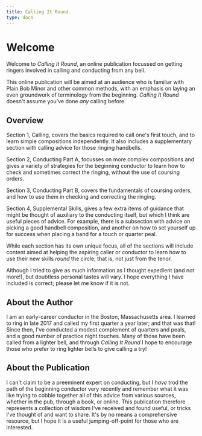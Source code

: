 ```yaml
---
title: Calling It Round 
type: docs
---
```


# Welcome 

Welcome to _Calling It Round_, an online publication focussed on getting ringers involved in calling and conducting from any bell.

This online publication will be aimed at an audience who is familiar with Plain Bob Minor and other common methods, with an emphasis on laying an even groundwork of terminology from the beginning. _Calling It Round_ doesn't assume you've done _any_ calling before.

## Overview

Section 1, Calling, covers the basics required to call one's first touch, and to learn simple compositions independently. It also includes a supplementary section with calling advice for those ringing handbells.

Section 2, Conducting Part A, focusses on more complex compositions and gives a variety of strategies for the beginning conductor to learn how to check and sometimes correct the ringing, without the use of coursing orders.

Section 3, Conducting Part B, covers the fundamentals of coursing orders, and how to use them in checking and correcting the ringing.

Section 4, Supplemental Skills, gives a few extra items of guidance that might be thought of auxiliary to the conducting itself, but which I think are useful pieces of advice. For example, there is a subsection with advice on picking a good handbell composition, and another on how to set yourself up for success when placing a band for a touch or quarter peal.

While each section has its own unique focus, all of the sections will include content aimed at helping the aspiring caller or conductor to learn how to use their new skills _round_ the circle; that is, not just from the tenor.

Although I tried to give as much information as I thought expedient (and not more!), but doubtless personal tastes will vary. I hope everything I have included is correct; please let me know if it is not. 

## About the Author

I am an early-career conductor in the Boston, Massachusetts area. I learned to ring in late 2017 and called my first quarter a year later; and that was that! Since then, I've conducted a modest complement of quarters and peals, and a good number of practice night touches. Many of those have been called from a lighter bell, and through _Calling It Round_ I hope to encourage those who prefer to ring lighter bells to give calling a try!

## About the Publication

I can't claim to be a preeminent expert on conducting, but I _have_ trod the path of the beginning conductor very recently and remember what it was like trying to cobble together all of this advice from various sources, whether in the pub, through a book, or online. This publication therefore represents a collection of wisdom I've received and found useful, or tricks I've thought of and want to share. It's by no means a comprehensive resource, but I hope it is a useful jumping-off-point for those who are interested.
